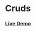 # Cruds

<h3>
    <a href="https://muhamad-mahmoud.github.io/Cruds/" target="_blank">
        Live Demo
    </a>
</h3>

